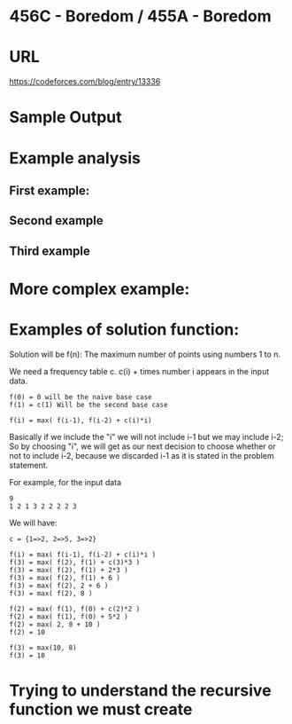 
# 456C - Boredom / 455A - Boredom
  
# URL
https://codeforces.com/blog/entry/13336

# Sample Output 

# Example analysis

## First example:

## Second example

## Third example

# More complex example:

# Examples of solution function:
Solution will be f(n): The maximum number of points using numbers 1 to n.

We need a frequency table c.
c(i) + times number i appears in the input data.
```
f(0) = 0 will be the naive base case
f(1) = c(1) Will be the second base case

f(i) = max( f(i-1), f(i-2) + c(i)*i)
```
Basically if we include the "i" we will not include i-1 but we may include i-2; So by choosing "i", we will get as our next decision to choose whether or not to include i-2, because we discarded i-1 as it is stated in the problem statement.

For example, for the input data

```
9
1 2 1 3 2 2 2 2 3
```

We will have:
```
c = {1=>2, 2=>5, 3=>2}

f(i) = max( f(i-1), f(i-2) + c(i)*i )
f(3) = max( f(2), f(1) + c(3)*3 ) 
f(3) = max( f(2), f(1) + 2*3 )
f(3) = max( f(2), f(1) + 6 )
f(3) = max( f(2), 2 + 6 )
f(3) = max( f(2), 8 )

f(2) = max( f(1), f(0) + c(2)*2 )
f(2) = max( f(1), f(0) + 5*2 )
f(2) = max( 2, 0 + 10 )
f(2) = 10

f(3) = max(10, 8)
f(3) = 10
```

# Trying to understand the recursive function we must create

